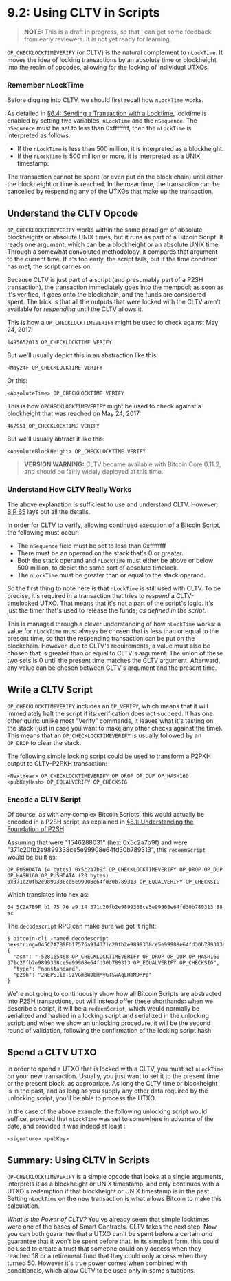 # 9.2: Using CLTV in Scripts

> **NOTE:** This is a draft in progress, so that I can get some feedback from early reviewers. It is not yet ready for learning.

`OP_CHECKLOCKTIMEVERIFY` (or CLTV) is the natural complement to `nLockTime`. It moves the idea of locking transactions by an absolute time or blockheight into the realm of opcodes, allowing for the locking of individual UTXOs.

### Remember nLockTime

Before digging into CLTV, we should first recall how `nLockTime` works.

As detailed in [§6.4: Sending a Transaction with a Locktime](6_4_Sending_a_Transaction_with_a_Locktime.md), locktime is enabled by setting two variables, `nLockTime` and the `nSequence`. The `nSequence` must be set to less than 0xffffffff, then the `nLockTime` is interpreted as follows:

* If the `nLockTime` is less than 500 million, it is interpreted as a blockheight.
* If the `nLockTime` is 500 million or more, it is interpreted as a UNIX timestamp.

The transaction cannot be spent (or even put on the block chain) until either the blockheight or time is reached. In the meantime, the transaction can be cancelled by respending any of the UTXOs that make up the transaction.

## Understand the CLTV Opcode

`OP_CHECKLOCKTIMEVERIFY` works within the same paradigm of absolute blockheights or absolute UNIX times, but it runs as part of a Bitcoin Script. It reads one argument, which can be a blockheight or an absolute UNIX time. Through a somewhat convoluted methodology, it compares that argument to the current time. If it's too early, the script fails, but if the time condition has met, the script carries on. 

Because CLTV is just part of a script (and presumably part of a P2SH transaction), the transaction immediately goes into the mempool; as soon as it's verified, it goes onto the blockchain, and the funds are considered spent. The trick is that all the outputs that were locked with the CLTV aren't available for _respending_ until the CLTV allows it.

This is how a `OP_CHECKLOCKTIMEVERIFY` might be used to check against May 24, 2017:
```
1495652013 OP_CHECKLOCKTIME VERIFY
```
But we'll usually depict this in an abstraction like this:
```
<May24> OP_CHECKLOCKTIME VERIFY
```
Or this:
```
<AbsoluteTime> OP_CHECKLOCKTIME VERIFY
```
This is how `OPCHECKLOCKTIMEVERIFY` might be used to check against a blockheight that was reached on May 24, 2017:
```
467951 OP_CHECKLOCKTIME VERIFY
```
But we'll usually abtract it like this:
```
<AbsoluteBlockHeight> OP_CHECKLOCKTIME VERIFY
```

> **VERSION WARNING:** CLTV became available with Bitcoin Core 0.11.2, and should be fairly widely deployed at this time.

### Understand How CLTV Really Works

The above explanation is sufficient to use and understand CLTV. However, [BIP 65](https://github.com/bitcoin/bips/blob/master/bip-0065.mediawiki) lays out all the details.

In order for CLTV to verify, allowing continued execution of a Bitcoin Script, the following must occur:

* The `nSequence` field must be set to less than 0xffffffff
* There must be an operand on the stack that's 0 or greater.
* Both the stack operand and `nLockTime` must either be above or below 500 million, to depict the same sort of absolute timelock.
* The `nLockTime` must be greater than or equal to the stack operand.

So the first thing to note here is that `nLockTime` is still used with CLTV. To be precise, it's required in a transaction that tries to _respend_ a CLTV-timelocked UTXO. That means that it's not a part of the script's logic. It's just the timer that's used to release the funds, _as defined in the script_. 

This is managed through a clever understanding of how `nLockTime` works: a value for `nLockTime` must always be chosen that is less than or equal to the present time, so that the respending transaction can be put on the blockchain. However, due to CLTV's requirements, a value must also be chosen that is greater than or equal to CLTV's argument. The union of these two sets is 0 until the present time matches the CLTV argument. Afterward, any value can be chosen between CLTV's argument and the present time.

## Write a CLTV Script

`OP_CHECKLOCKTIMEVERIFY` includes an `OP_VERIFY`, which means that it will immediately halt the script if its verification does not succeed. It has one other quirk: unlike most "Verify" commands, it leaves what it's testing on the stack (just in case you want to make any other checks against the time). This means that an `OP_CHECKLOCKTIMEVERIFY` is usually followed by an `OP_DROP` to clear the stack.

The following simple locking script could be used to transform a P2PKH output to CLTV-P2PKH transaction:
```
<NextYear> OP_CHECKLOCKTIMEVERIFY OP_DROP OP_DUP OP_HASH160 <pubKeyHash> OP_EQUALVERIFY OP_CHECKSIG
```

### Encode a CLTV Script

Of course, as with any complex Bitcoin Scripts, this would actually be encoded in a P2SH script, as explained in [§8.1: Understanding the Foundation of P2SH](8_1_Understanding_the_Foundation_of_P2SH.md). 

Assuming that <NextYear> were "1546288031" (hex: 0x5c2a7b9f) and <pubKeyHash> were "371c20fb2e9899338ce5e99908e64fd30b789313", this `redeemScript` would be built as:
```
OP_PUSHDATA (4 bytes) 0x5c2a7b9f OP_CHECKLOCKTIMEVERIFY OP_DROP OP_DUP OP_HASH160 OP_PUSHDATA (20 bytes) 0x371c20fb2e9899338ce5e99908e64fd30b789313 OP_EQUALVERIFY OP_CHECKSIG
```
Which translates into hex as:
```
04 5C2A7B9F b1 75 76 a9 14 371c20fb2e9899338ce5e99908e64fd30b789313 88 ac
```
The `decodescript` RPC can make sure we got it right:
```
$ bitcoin-cli -named decodescript hexstring=045C2A7B9Fb17576a914371c20fb2e9899338ce5e99908e64fd30b78931388ac
{
  "asm": "-528165468 OP_CHECKLOCKTIMEVERIFY OP_DROP OP_DUP OP_HASH160 371c20fb2e9899338ce5e99908e64fd30b789313 OP_EQUALVERIFY OP_CHECKSIG",
  "type": "nonstandard",
  "p2sh": "2NEPS1idT9zVGm8WJbHMyGTSwAqLHbM9RPp"
}
```

We're not going to continuously show how all Bitcoin Scripts are abstracted into P2SH transactions, but will instead offer these shorthands: when we describe a script, it will be a `redeemScript`, which would normally be serialized and hashed in a locking script and serialized in the unlocking script; and when we show an unlocking procedure, it will be the second round of validation, following the confirmation of the locking script hash.

## Spend a CLTV UTXO

In order to spend a UTXO that is locked with a CLTV, you must set `nLockTime` on your new transaction. Usually, you just want to set it to the present time or the present block, as appropriate. As long the CLTV time or blockheight is in the past, and as long as you supply any other data required by the unlocking script, you'll be able to process the UTXO.

In the case of the above example, the following unlocking script would suffice, provided that `nLockTime` was set to somewhere in advance of the <NextYear> date, and provided it was indeed at least <NextYear>:
```
<signature> <pubKey>
```

## Summary: Using CLTV in Scripts

`OP-CHECKLOCKTIMEVERIFY` is a simple opcode that looks at a single arguments, interprets it as a blockheight or UNIX timestamp, and only continues with a UTXO's redemption if that blockheight or UNIX timestamp is in the past. Setting `nLockTime` on the new transaction is what allows Bitcoin to make this calculation.

_What is the Power of CLTV?_ You've already seem that simple locktimes were one of the bases of Smart Contracts. CLTV takes the next step. Now you can both guarantee that a UTXO can't be spent before a certain _and_ guarantee that it won't be spent before that. In its simplest form, this could be used to create a trust that someone could only access when they reached 18 or a retirement fund that they could only access when they turned 50. However it's true power comes when combined with conditionals, which allow CLTV to be used only in some situations.
